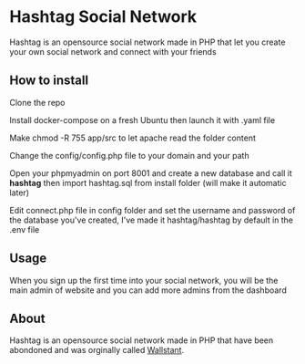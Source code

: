 # Hashtag Social Network

Hashtag is an opensource social network made in PHP that let you create your own social network and connect with your friends

## How to install

Clone the repo

Install docker-compose on a fresh Ubuntu then launch it with .yaml file

Make chmod -R 755 app/src to let apache read the folder content

Change the config/config.php file to your domain and your path

Open your phpmyadmin on port 8001 and create a new database and call it **hashtag** then import hashtag.sql from install folder (will make it automatic later)

Edit connect.php file in config folder and set the username and password of the database you've created, I've made it hashtag/hashtag by default in the .env file

## Usage

When you sign up the first time into your social network, you will be the main admin of website and you can add more admins from the dashboard

## About

Hashtag is an opensource social network made in PHP that have been abondoned and was orginally called [Wallstant](https://github.com/munafio/wallstant-the-open-source-PHP-social-network).
